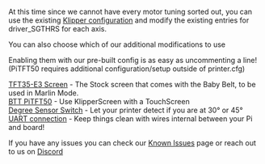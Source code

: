 ﻿At this time since we cannot have every motor tuning sorted out, you can use the existing [Klipper configuration](../../../../Software/Firmware/klipper) and modify the existing entries for driver_SGTHRS for each axis. 

You can also choose which of our additional modifications to use

Enabling them with our pre-built config is as easy as uncommenting a line! (PiTFT50 requires additional configuration/setup outside of printer.cfg)

[TFT35-E3 Screen](../../mods/TFT35-E3.md) - The Stock screen that comes with the Baby Belt, to be used in Marlin Mode.  
[BTT PiTFT50](../../mods/TFT50.md) - Use KlipperScreen with a TouchScreen  
[Degree Sensor Switch](../../mods/degree_sensor_switch.md) - Let your printer detect if you are at 30° or 45°  
[UART connection](../../mods/uart_connection.md) - Keep things clean with wires internal between your Pi and board!  

If you have any issues you can check our [Known Issues](../../../Known_Issues.md) page or reach out to us on [Discord](https://discord.gg/nVmeNJJSH2)